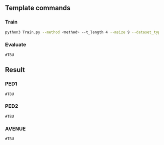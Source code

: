 ## Template commands

### Train

```bash
python3 Train.py --method <method> --t_length 4 --msize 9 --dataset_type <dataset_type>

```

### Evaluate

```
#TBU
```

## Result

### PED1

```
#TBU
```

### PED2

```
#TBU
```

### AVENUE

```
#TBU
```
